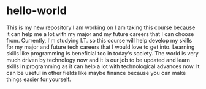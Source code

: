 # hello-world
This is my new repository I am working on
I am taking this course because it can help me a lot with my major and my future careers that I can choose from. Currently, I'm studying I.T. so this course will help develop my skills for my major and future tech careers that I would love to get into. Learning skills like programming is beneficial too in today's society. The world is very much driven by technology now and it is our job to be updated and learn skills in programming as it can help a lot with technological advances now. It can be useful in other fields like maybe finance because you can make things easier for yourself.
